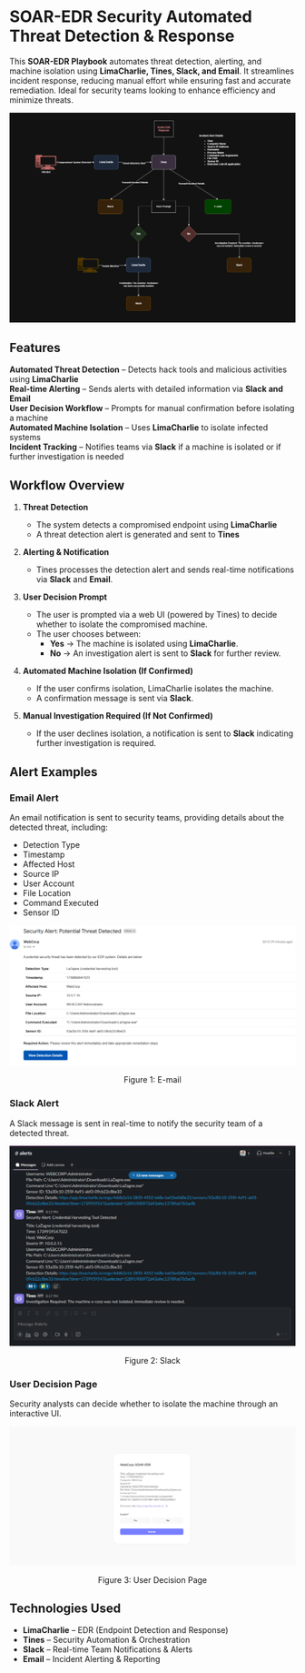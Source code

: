 # SOAR-EDR Security Automated Threat Detection & Response
This **SOAR-EDR Playbook** automates threat detection, alerting, and machine isolation using **LimaCharlie, Tines, Slack, and Email**. It streamlines incident response, reducing manual effort while ensuring fast and accurate remediation. Ideal for security teams looking to enhance efficiency and minimize threats.

![diagram](/assets/diagram.png)

## Features

**Automated Threat Detection** – Detects hack tools and malicious activities using **LimaCharlie**  
**Real-time Alerting** – Sends alerts with detailed information via **Slack and Email**  
**User Decision Workflow** – Prompts for manual confirmation before isolating a machine  
**Automated Machine Isolation** – Uses **LimaCharlie** to isolate infected systems  
**Incident Tracking** – Notifies teams via **Slack** if a machine is isolated or if further investigation is needed  

## **Workflow Overview**
1. **Threat Detection**
   - The system detects a compromised endpoint using **LimaCharlie**
   - A threat detection alert is generated and sent to **Tines**

2. **Alerting & Notification**
   - Tines processes the detection alert and sends real-time notifications via **Slack** and **Email**.

3. **User Decision Prompt**
   - The user is prompted via a web UI (powered by Tines) to decide whether to isolate the compromised machine.
   - The user chooses between:
     - **Yes** → The machine is isolated using **LimaCharlie**.
     - **No** → An investigation alert is sent to **Slack** for further review.

4. **Automated Machine Isolation (If Confirmed)**
   - If the user confirms isolation, LimaCharlie isolates the machine.
   - A confirmation message is sent via **Slack**.

5. **Manual Investigation Required (If Not Confirmed)**
   - If the user declines isolation, a notification is sent to **Slack** indicating further investigation is required.

## **Alert Examples**
### **Email Alert**
An email notification is sent to security teams, providing details about the detected threat, including:
- Detection Type
- Timestamp
- Affected Host
- Source IP
- User Account
- File Location
- Command Executed
- Sensor ID

![Email Notification](./assets/email.png)
<p align="center">Figure 1: E-mail</p>

 
### **Slack Alert**
A Slack message is sent in real-time to notify the security team of a detected threat.

![Slack](./assets/slack.png)
<p align="center">Figure 2: Slack</p>

### **User Decision Page**
Security analysts can decide whether to isolate the machine through an interactive UI.

![Web UI Decision Prompt](./assets/page.png)
<p align="center">Figure 3: User Decision Page</p>


## Technologies Used

- **LimaCharlie** – EDR (Endpoint Detection and Response)  
- **Tines** – Security Automation & Orchestration 
- **Slack** – Real-time Team Notifications & Alerts
- **Email** – Incident Alerting & Reporting
